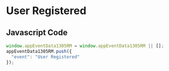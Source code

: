 # User Registered

## Javascript Code
```js
window.appEventData1305RM = window.appEventData1305RM || [];
appEventData1305RM.push({
  "event": "User Registered"
});
```





